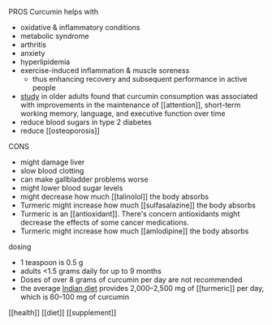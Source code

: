 PROS
Curcumin helps with
- oxidative & inflammatory conditions 
- metabolic syndrome
- arthritis
- anxiety
- hyperlipidemia
- exercise-induced inflammation & muscle soreness
	- thus enhancing recovery and subsequent performance in active people
- [study](https://pubmed.ncbi.nlm.nih.gov/35334842/) in older adults found that curcumin consumption was associated with improvements in the maintenance of [[attention]], short-term working memory, language, and executive function over time
- reduce blood sugars in type 2 diabetes
- reduce [[osteoporosis]]

CONS
- might damage liver
- slow blood clotting
- can make gallbladder problems worse
- might lower blood sugar levels
- might decrease how much [[talinolol]] the body absorbs
- Turmeric might increase how much [[sulfasalazine]] the body absorbs
- Turmeric is an [[antioxidant]]. There's concern antioxidants might decrease the effects of some cancer medications.
- Turmeric might increase how much [[amlodipine]] the body absorbs

dosing
- 1 teaspoon is 0.5 g
- adults <1.5 grams daily for up to 9 months
- Doses of over 8 grams of curcumin per day are not recommended
- the average [Indian diet](https://www.healthline.com/nutrition/indian-diet-weight-loss) provides 2,000–2,500 mg of [[turmeric]] per day, which is 60–100 mg of curcumin

[[health]]
[[diet]]
[[supplement]]